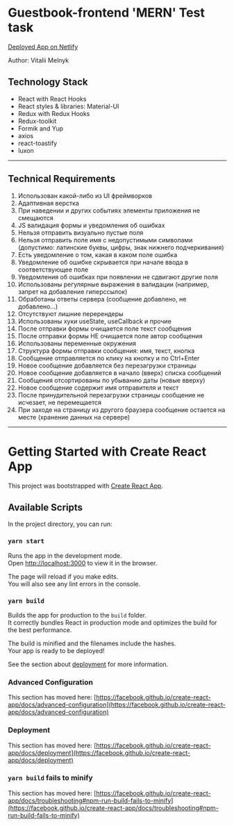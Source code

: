 # Guestbook-frontend 'MERN' Test task 

[Deployed App on Netlify](https://guestbook-mvitalim.netlify.app/) 

Author: Vitalii Melnyk

## Technology Stack

- React with React Hooks
- React styles & libraries: Material-UI
- Redux with Redux Hooks
- Redux-toolkit
- Formik and Yup
- axios
- react-toastify
- luxon
__________________________________________________________________

## Technical Requirements

1. Использован какой-либо из UI фреймворков
2. Адаптивная верстка
3. При наведении и других событиях элементы приложения не смещаются
4. JS валидация формы и уведомления об ошибках
5. Нельзя отправить визуально пустые поля
6. Нельзя отправить поле имя с недопустимыми символами (допустимо: латинские буквы, цифры, знак нижнего подчеркивания)
7. Есть уведомление о том, какая в каком поле ошибка
8. Уведомление об ошибке скрывается при начале ввода в соответствующее поле
9. Уведомления об ошибках при появлении не сдвигают другие поля
10. Использованы регулярные выражения в валидации (например, запрет  на добавление гиперссылок)
11. Обработаны ответы сервера (сообщение добавлено, не добавлено...)
12. Отсутствуют лишние перерендеры
13. Использованы хуки useState, useCallback и прочие
14. После отправки формы очищается поле текст сообщения
15. После отправки формы НЕ очищается поле автор сообщения
16. Использованы переменные окружения
17. Структура формы отправки сообщения: имя, текст, кнопка
17. Сообщение отправляется по клику на кнопку и по Ctrl+Enter
17. Новое сообщение добавляется без перезагрузки страницы
17. Новое сообщение добавляется в начало (вверх) списка сообщений
17. Сообщения отсортированы по убыванию даты (новые вверху)
17. Новое сообщение содержит имя отправителя и текст
17. После принудительной перезагрузки страницы сообщение не исчезает, не перемещается
17. При заходе на страницу из другого браузера сообщение остается на месте (хранение данных на сервере)
_________________________________________________________
# Getting Started with Create React App

This project was bootstrapped with [Create React App](https://github.com/facebook/create-react-app).

## Available Scripts

In the project directory, you can run:

### `yarn start`

Runs the app in the development mode.\
Open [http://localhost:3000](http://localhost:3000) to view it in the browser.

The page will reload if you make edits.\
You will also see any lint errors in the console.

### `yarn build`

Builds the app for production to the `build` folder.\
It correctly bundles React in production mode and optimizes the build for the best performance.

The build is minified and the filenames include the hashes.\
Your app is ready to be deployed!

See the section about [deployment](https://facebook.github.io/create-react-app/docs/deployment) for more information.

### Advanced Configuration

This section has moved here: [https://facebook.github.io/create-react-app/docs/advanced-configuration](https://facebook.github.io/create-react-app/docs/advanced-configuration)

### Deployment

This section has moved here: [https://facebook.github.io/create-react-app/docs/deployment](https://facebook.github.io/create-react-app/docs/deployment)

### `yarn build` fails to minify

This section has moved here: [https://facebook.github.io/create-react-app/docs/troubleshooting#npm-run-build-fails-to-minify](https://facebook.github.io/create-react-app/docs/troubleshooting#npm-run-build-fails-to-minify)
